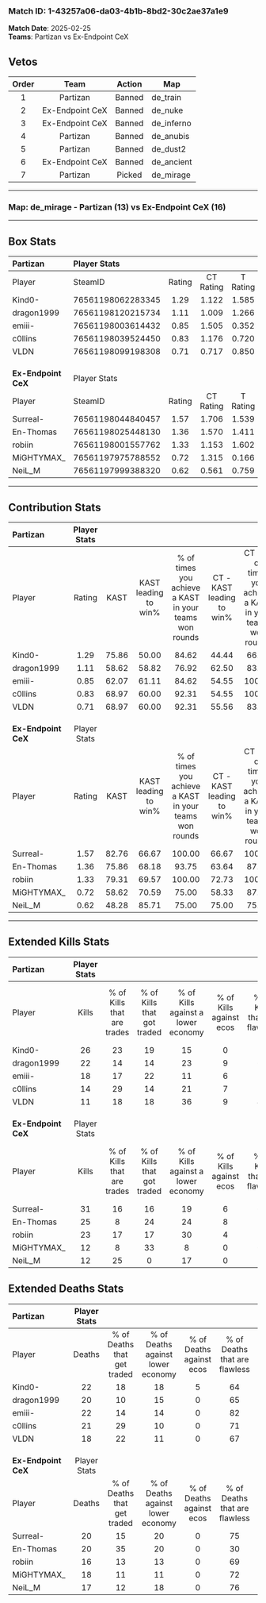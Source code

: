 ### Match ID: 1-43257a06-da03-4b1b-8bd2-30c2ae37a1e9  
**Match Date**: 2025-02-25  
**Teams**: Partizan vs Ex-Endpoint CeX  

## Vetos  

| Order | Team | Action | Map |
| :---: | :--: | :----: | --- |
| 1 | Partizan | Banned | de_train |
| 2 | Ex-Endpoint CeX | Banned | de_nuke |
| 3 | Ex-Endpoint CeX | Banned | de_inferno |
| 4 | Partizan | Banned | de_anubis |
| 5 | Partizan | Banned | de_dust2 |
| 6 | Ex-Endpoint CeX | Banned | de_ancient |
| 7 | Partizan | Picked | de_mirage |

---  

### **Map**: de_mirage - Partizan (13) vs Ex-Endpoint CeX (16)  
---  

## Box Stats  

| **Partizan**        | Player Stats      |        |           |          |       |       |       |         |        |      |     |
| :- | :- | :-: | :-: | :-: | :-: | :-: | :-: | :-: | :-: | :-: | :-: |
| Player              | SteamID           | Rating | CT Rating | T Rating | KAST  |  ADR  | Kills | Assists | Deaths | K/D  | HS% |
| Kind0-              | 76561198062283345 |  1.29  |   1.122   |  1.585   | 75.86 | 86.9  |  26   |    7    |   22   | 1.18 | 34  |
| dragon1999          | 76561198120215734 |  1.11  |   1.009   |  1.266   | 58.62 | 96.0  |  22   |    6    |   20   | 1.10 | 63  |
| emiii-              | 76561198003614432 |  0.85  |   1.505   |  0.352   | 62.07 | 61.3  |  18   |    3    |   22   | 0.82 | 38  |
| c0llins             | 76561198039524450 |  0.83  |   1.176   |  0.720   | 68.97 | 64.0  |  14   |    7    |   21   | 0.67 | 64  |
| VLDN                | 76561198099198308 |  0.71  |   0.717   |  0.850   | 68.97 | 44.8  |  11   |    2    |   18   | 0.61 | 45  |
|                     |                   |        |           |          |       |       |       |         |        |      |     |
|                     |                   |        |           |          |       |       |       |         |        |      |     |
|                     |                   |        |           |          |       |       |       |         |        |      |     |
| **Ex-Endpoint CeX** | Player Stats      |        |           |          |       |       |       |         |        |      |     |
| Player              | SteamID           | Rating | CT Rating | T Rating | KAST  |  ADR  | Kills | Assists | Deaths | K/D  | HS% |
| Surreal-            | 76561198044840457 |  1.57  |   1.706   |  1.539   | 82.76 | 101.2 |  31   |    7    |   20   | 1.55 | 54  |
| En-Thomas           | 76561198025448130 |  1.36  |   1.570   |  1.411   | 75.86 | 105.2 |  25   |   10    |   20   | 1.25 | 44  |
| robiin              | 76561198001557762 |  1.33  |   1.153   |  1.602   | 79.31 | 83.5  |  23   |    9    |   16   | 1.44 | 56  |
| MiGHTYMAX_          | 76561197975788552 |  0.72  |   1.315   |  0.166   | 58.62 | 56.3  |  12   |    8    |   18   | 0.67 | 58  |
| NeiL_M              | 76561197999388320 |  0.62  |   0.561   |  0.759   | 48.28 | 45.9  |  12   |    4    |   17   | 0.71 | 50  |
---  

## Contribution Stats  

| **Partizan**        | Player Stats |       |                      |                                                        |                           |                                                             |                          |                                                            |
| :- | :-: | :-: | :-: | :-: | :-: | :-: | :-: | :-: |
| Player              |    Rating    | KAST  | KAST leading to win% | % of times you achieve a KAST in your teams won rounds | CT - KAST leading to win% | CT - % of times you achieve a KAST in your teams won rounds | T - KAST leading to win% | T - % of times you achieve a KAST in your teams won rounds |
| Kind0-              |     1.29     | 75.86 |        50.00         |                         84.62                          |           44.44           |                            66.67                            |          53.85           |                           100.00                           |
| dragon1999          |     1.11     | 58.62 |        58.82         |                         76.92                          |           62.50           |                            83.33                            |          55.56           |                           71.43                            |
| emiii-              |     0.85     | 62.07 |        61.11         |                         84.62                          |           54.55           |                           100.00                            |          71.43           |                           71.43                            |
| c0llins             |     0.83     | 68.97 |        60.00         |                         92.31                          |           54.55           |                           100.00                            |          66.67           |                           85.71                            |
| VLDN                |     0.71     | 68.97 |        60.00         |                         92.31                          |           55.56           |                            83.33                            |          63.64           |                           100.00                           |
|                     |              |       |                      |                                                        |                           |                                                             |                          |                                                            |
|                     |              |       |                      |                                                        |                           |                                                             |                          |                                                            |
|                     |              |       |                      |                                                        |                           |                                                             |                          |                                                            |
| **Ex-Endpoint CeX** | Player Stats |       |                      |                                                        |                           |                                                             |                          |                                                            |
| Player              |    Rating    | KAST  | KAST leading to win% | % of times you achieve a KAST in your teams won rounds | CT - KAST leading to win% | CT - % of times you achieve a KAST in your teams won rounds | T - KAST leading to win% | T - % of times you achieve a KAST in your teams won rounds |
| Surreal-            |     1.57     | 82.76 |        66.67         |                         100.00                         |           66.67           |                           100.00                            |          66.67           |                           100.00                           |
| En-Thomas           |     1.36     | 75.86 |        68.18         |                         93.75                          |           63.64           |                            87.50                            |          72.73           |                           100.00                           |
| robiin              |     1.33     | 79.31 |        69.57         |                         100.00                         |           72.73           |                           100.00                            |          66.67           |                           100.00                           |
| MiGHTYMAX_          |     0.72     | 58.62 |        70.59         |                         75.00                          |           58.33           |                            87.50                            |          100.00          |                           62.50                            |
| NeiL_M              |     0.62     | 48.28 |        85.71         |                         75.00                          |           75.00           |                            75.00                            |          100.00          |                           75.00                            |
---  

## Extended Kills Stats  

| **Partizan**        | Player Stats |                            |                            |                                    |                         |                              |                                 |                                       |                    |           |
| :- | :-: | :-: | :-: | :-: | :-: | :-: | :-: | :-: | :-: | :-: |
| Player              |    Kills     | % of Kills that are trades | % of Kills that got traded | % of Kills against a lower economy | % of Kills against ecos | % of Kills that are flawless | % of Kills that are close duels | % of Kills that are assisted by flash | Pistol Round Kills | AWP Kills |
| Kind0-              |      26      |             23             |             19             |                 15                 |            0            |              77              |                4                |                   4                   |         2          |    18     |
| dragon1999          |      22      |             14             |             14             |                 23                 |            9            |              68              |                9                |                   9                   |         1          |     0     |
| emiii-              |      18      |             17             |             22             |                 11                 |            6            |              72              |                0                |                   6                   |         0          |     0     |
| c0llins             |      14      |             29             |             14             |                 21                 |            7            |              36              |               21                |                   0                   |         3          |     0     |
| VLDN                |      11      |             18             |             18             |                 36                 |            9            |              45              |                0                |                   0                   |         1          |     0     |
|                     |              |                            |                            |                                    |                         |                              |                                 |                                       |                    |           |
|                     |              |                            |                            |                                    |                         |                              |                                 |                                       |                    |           |
|                     |              |                            |                            |                                    |                         |                              |                                 |                                       |                    |           |
| **Ex-Endpoint CeX** | Player Stats |                            |                            |                                    |                         |                              |                                 |                                       |                    |           |
| Player              |    Kills     | % of Kills that are trades | % of Kills that got traded | % of Kills against a lower economy | % of Kills against ecos | % of Kills that are flawless | % of Kills that are close duels | % of Kills that are assisted by flash | Pistol Round Kills | AWP Kills |
| Surreal-            |      31      |             16             |             16             |                 19                 |            6            |              65              |                0                |                   6                   |         4          |     1     |
| En-Thomas           |      25      |             8              |             24             |                 24                 |            8            |              76              |                4                |                   4                   |         2          |     4     |
| robiin              |      23      |             17             |             17             |                 30                 |            4            |              78              |                0                |                   0                   |         1          |     4     |
| MiGHTYMAX_          |      12      |             8              |             33             |                 8                  |            0            |              67              |                8                |                   0                   |         0          |     0     |
| NeiL_M              |      12      |             25             |             0              |                 17                 |            0            |              58              |                8                |                   0                   |         0          |     1     |
## Extended Deaths Stats  

| **Partizan**        | Player Stats |                             |                                   |                          |                               |                            |                           |               |
| :- | :-: | :-: | :-: | :-: | :-: | :-: | :-: | :-: |
| Player              |    Deaths    | % of Deaths that get traded | % of Deaths against lower economy | % of Deaths against ecos | % of Deaths that are flawless | % of Deaths that are close | % of Deaths while blinded | Deaths to AWP |
| Kind0-              |      22      |             18              |                18                 |            5             |              64               |             0              |             5             |       4       |
| dragon1999          |      20      |             10              |                15                 |            0             |              65               |             5              |             5             |       1       |
| emiii-              |      22      |             14              |                14                 |            0             |              82               |             5              |             5             |       1       |
| c0llins             |      21      |             29              |                10                 |            0             |              71               |             0              |             0             |       3       |
| VLDN                |      18      |             22              |                11                 |            0             |              67               |             6              |             0             |       1       |
|                     |              |                             |                                   |                          |                               |                            |                           |               |
|                     |              |                             |                                   |                          |                               |                            |                           |               |
|                     |              |                             |                                   |                          |                               |                            |                           |               |
| **Ex-Endpoint CeX** | Player Stats |                             |                                   |                          |                               |                            |                           |               |
| Player              |    Deaths    | % of Deaths that get traded | % of Deaths against lower economy | % of Deaths against ecos | % of Deaths that are flawless | % of Deaths that are close | % of Deaths while blinded | Deaths to AWP |
| Surreal-            |      20      |             15              |                20                 |            0             |              75               |             5              |             5             |       5       |
| En-Thomas           |      20      |             35              |                20                 |            0             |              30               |             15             |             5             |       3       |
| robiin              |      16      |             13              |                13                 |            0             |              69               |             6              |             0             |       2       |
| MiGHTYMAX_          |      18      |             11              |                11                 |            0             |              72               |             6              |             6             |       4       |
| NeiL_M              |      17      |             12              |                18                 |            0             |              76               |             0              |             6             |       4       |
